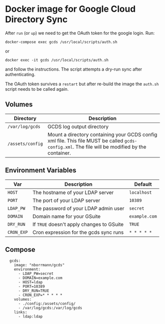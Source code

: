 # Docker image for Google Cloud Directory Sync

After `run` (or `up`) we need to get the OAuth token for the google login. Run:
```
docker-compose exec gcds /usr/local/scripts/auth.sh
```
or
```
docker exec -it gcds /usr/local/scripts/auth.sh
```
and follow the instructions. The script attempts a dry-run sync after authenticating.

The OAuth token survives a `restart` but after re-build the image the `auth.sh` script needs to be called again. 

## Volumes

| Directory | Description |
|-----------|-------------|
| `/var/log/gcds` | GCDS log output directory |
| `/assets/config` | Mount a directory containing your GCDS config xml file. This file MUST be called `gcds-config.xml`. The file will be modified by the container. |

## Environment Variables

| Var | Description | Default |
|-----------|-------------|------------|
| `HOST` | The hostname of your LDAP server | `localhost` |
| `PORT` | The port of your LDAP server |`10389` |
| `LDAP_PW` | The password of your LDAP admin user | `secret` |
| `DOMAIN` | Domain name for your GSuite | `example.com` |
| `DRY_RUN` | If `TRUE` doesn't apply changes to GSuite | `TRUE` |
| `CRON_EXP` | Cron expression for the gcds sync runs | `* * * * *` |

## Compose

```
  gcds:
    image: "nborrmann/gcds"
    environment:
      - LDAP_PW=secret
      - DOMAIN=example.com
      - HOST=ldap
      - PORT=10389
      - DRY_RUN=TRUE
      - CRON_EXP=* * * * *
    volumes:
      - ./config:/assets/config/
      - /var/log/gcds:/var/log/gcds
    links:
      - ldap:ldap
```
